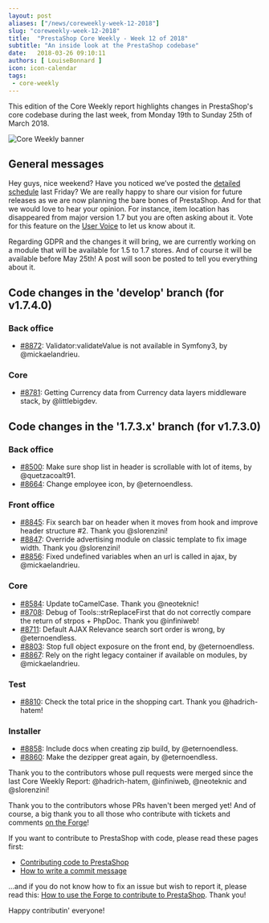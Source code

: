 ```yaml
---
layout: post
aliases: ["/news/coreweekly-week-12-2018"]
slug: "coreweekly-week-12-2018"
title:  "PrestaShop Core Weekly - Week 12 of 2018"
subtitle: "An inside look at the PrestaShop codebase"
date:   2018-03-26 09:10:11
authors: [ LouiseBonnard ]
icon: icon-calendar
tags:
 - core-weekly
---
```


This edition of the Core Weekly report highlights changes in PrestaShop's core codebase during the last week, from Monday 19th to Sunday 25th of March 2018.

![Core Weekly banner](/assets/images/2017/04/core_weekly_banner.jpg)


## General messages

Hey guys, nice weekend? Have you noticed we’ve posted the [detailed schedule]( http://build.prestashop.com/news/announcing-our-2018-release-schedule) last Friday? We are really happy to share our vision for future releases as we are now planning the bare bones of PrestaShop. And for that we would love to hear your opinion. For instance, item location has disappeared from major version 1.7 but you are often asking about it. Vote for this feature on the [User Voice](http://feedback.prestashop.com) to let us know about it.

Regarding GDPR and the changes it will bring, we are currently working on a module that will be available for 1.5 to 1.7 stores. And of course it will be available before May 25th! A post will soon be posted to tell you everything about it.


## Code changes in the 'develop' branch (for v1.7.4.0)

### Back office

* [#8872](https://github.com/PrestaShop/PrestaShop/pull/8872): Validator:validateValue is not available in Symfony3, by @mickaelandrieu.


### Core

* [#8781](https://github.com/PrestaShop/PrestaShop/pull/8781): Getting Currency data from Currency data layers middleware stack, by @littlebigdev.


## Code changes in the '1.7.3.x' branch (for v1.7.3.0)

### Back office

* [#8500](https://github.com/PrestaShop/PrestaShop/pull/8500): Make sure shop list in header is scrollable with lot of items, by @quetzacoalt91.
* [#8664](https://github.com/PrestaShop/PrestaShop/pull/8664): Change employee icon, by @eternoendless.


### Front office

* [#8845](https://github.com/PrestaShop/PrestaShop/pull/8845): Fix search bar on header when it moves from hook and improve header structure #2. Thank you @slorenzini!
* [#8847](https://github.com/PrestaShop/PrestaShop/pull/8847): Override advertising module on classic template to fix image width. Thank you @slorenzini!
* [#8856](https://github.com/PrestaShop/PrestaShop/pull/8856): Fixed undefined variables when an url is called in ajax, by @mickaelandrieu.


### Core

* [#8584](https://github.com/PrestaShop/PrestaShop/pull/8584): Update toCamelCase. Thank you @neoteknic!
* [#8708](https://github.com/PrestaShop/PrestaShop/pull/8708): Debug of Tools::strReplaceFirst that do not correctly compare the return of strpos + PhpDoc. Thank you @infiniweb!
* [#8711](https://github.com/PrestaShop/PrestaShop/pull/8711): Default AJAX Relevance search sort order is wrong, by @eternoendless.
* [#8803](https://github.com/PrestaShop/PrestaShop/pull/8803): Stop full object exposure on the front end, by @eternoendless.
* [#8867](https://github.com/PrestaShop/PrestaShop/pull/8867): Rely on the right legacy container if available on modules, by @mickaelandrieu.


### Test

* [#8810](https://github.com/PrestaShop/PrestaShop/pull/8810): Check the total price in the shopping cart. Thank you @hadrich-hatem!


### Installer

* [#8858](https://github.com/PrestaShop/PrestaShop/pull/8858): Include docs when creating zip build, by @eternoendless.
* [#8860](https://github.com/PrestaShop/PrestaShop/pull/8860): Make the dezipper great again, by @eternoendless.

Thank you to the contributors whose pull requests were merged since the last Core Weekly Report: @hadrich-hatem, @infiniweb, @neoteknic and @slorenzini!

Thank you to the contributors whose PRs haven't been merged yet! And of course, a big thank you to all those who contribute with tickets and comments [on the Forge](http://forge.prestashop.com/)!

If you want to contribute to PrestaShop with code, please read these pages first:

 * [Contributing code to PrestaShop](http://doc.prestashop.com/display/PS16/Contributing+code+to+PrestaShop)
 * [How to write a commit message](http://doc.prestashop.com/display/PS16/How+to+write+a+commit+message)

...and if you do not know how to fix an issue but wish to report it, please read this: [How to use the Forge to contribute to PrestaShop](http://doc.prestashop.com/display/PS16/How+to+use+the+Forge+to+contribute+to+PrestaShop). Thank you!

Happy contributin' everyone!
